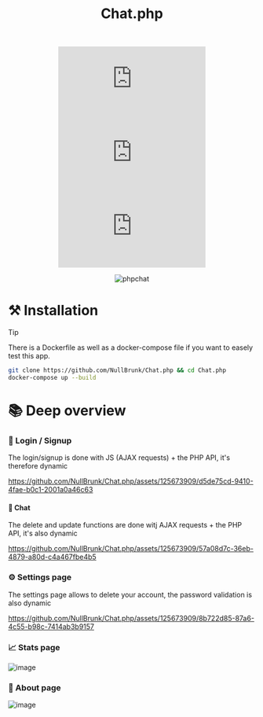 <div align="center">
   
# Chat.php  
  
<br/> 

![GitHub top language](https://img.shields.io/github/languages/top/NullBrunk/Chat.php?style=for-the-badge)
![GitHub commit activity](https://img.shields.io/github/commit-activity/m/NullBrunk/Chat.php?style=for-the-badge)
![repo size](https://img.shields.io/github/repo-size/NullBrunk/Chat.php?style=for-the-badge)


![phpchat](https://github.com/NullBrunk/Chat.php/assets/125673909/eabe391b-88f3-4b9c-9545-975cdaee98d1)

</div>


# ⚒️ Installation

> [!TIP]
> There is a Dockerfile as well as a docker-compose file if you want to easely test this app.

```bash
git clone https://github.com/NullBrunk/Chat.php && cd Chat.php
docker-compose up --build
```

# 📚 Deep overview

### 🔐 Login / Signup

The login/signup is done with JS (AJAX requests) + the PHP API, it's therefore dynamic 

https://github.com/NullBrunk/Chat.php/assets/125673909/d5de75cd-9410-4fae-b0c1-2001a0a46c63

#### 💬 Chat

The delete and update functions are done witj AJAX requests + the PHP API, it's also dynamic

https://github.com/NullBrunk/Chat.php/assets/125673909/57a08d7c-36eb-4879-a80d-c4a467fbe4b5

### ⚙️ Settings page

The settings page allows to delete your account, the password validation is also dynamic

https://github.com/NullBrunk/Chat.php/assets/125673909/8b722d85-87a6-4c55-b98c-7414ab3b9157

### 📈 Stats page 
![image](https://github.com/NullBrunk/Chat.php/assets/125673909/5a893e6b-773b-4707-b018-0451eef32524)

### 🔎 About page
![image](https://github.com/NullBrunk/Chat.php/assets/125673909/3e59c72d-0ccd-4fbf-ad60-e1d4d3c2d5fa)





